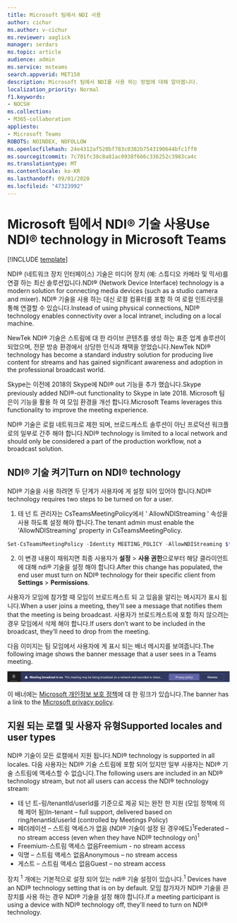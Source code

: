 ```yaml
---
title: Microsoft 팀에서 NDI 사용
author: cichur
ms.author: v-cichur
ms.reviewer: aaglick
manager: serdars
ms.topic: article
audience: admin
ms.service: msteams
search.appverid: MET150
description: Microsoft 팀에서 NDI를 사용 하는 방법에 대해 알아봅니다.
localization_priority: Normal
f1.keywords:
- NOCSH
ms.collection:
- M365-collaboration
appliesto:
- Microsoft Teams
ROBOTS: NOINDEX, NOFOLLOW
ms.openlocfilehash: 24e4312af520bf783c0382b7543190644bfc1ff0
ms.sourcegitcommit: 7c701fc38c8a81ac0938f666c336252c3983ca4c
ms.translationtype: MT
ms.contentlocale: ko-KR
ms.lasthandoff: 09/01/2020
ms.locfileid: "47323992"
---
```

# <a name="use-ndi-technology-in-microsoft-teams"></a><span data-ttu-id="0a64f-103">Microsoft 팀에서 NDI® 기술 사용</span><span class="sxs-lookup"><span data-stu-id="0a64f-103">Use NDI® technology in Microsoft Teams</span></span>

[!INCLUDE [template](includes/preview-feature.md)]

 <span data-ttu-id="0a64f-104">NDI® (네트워크 장치 인터페이스) 기술은 미디어 장치 (예: 스튜디오 카메라 및 믹서)를 연결 하는 최신 솔루션입니다.</span><span class="sxs-lookup"><span data-stu-id="0a64f-104">NDI® (Network Device Interface) technology is a modern solution for connecting media devices (such as a studio camera and mixer).</span></span> <span data-ttu-id="0a64f-105">NDI® 기술을 사용 하는 대신 로컬 컴퓨터를 포함 하 여 로컬 인트라넷을 통해 연결할 수 있습니다.</span><span class="sxs-lookup"><span data-stu-id="0a64f-105">Instead of using physical connections, NDI® technology enables connectivity over a local intranet, including on a local machine.</span></span>

<span data-ttu-id="0a64f-106">NewTek NDI® 기술은 스트림에 대 한 라이브 콘텐츠를 생성 하는 표준 업계 솔루션이 되었으며, 전문 방송 환경에서 상당한 인식과 채택을 얻었습니다.</span><span class="sxs-lookup"><span data-stu-id="0a64f-106">NewTek NDI® technology has become a standard industry solution for producing live content for streams and has gained significant awareness and adoption in the professional broadcast world.</span></span>

<span data-ttu-id="0a64f-107">Skype는 이전에 2018의 Skype에 NDI® out 기능을 추가 했습니다.</span><span class="sxs-lookup"><span data-stu-id="0a64f-107">Skype previously added NDI®-out functionality to Skype in late 2018.</span></span> <span data-ttu-id="0a64f-108">Microsoft 팀은이 기능을 활용 하 여 모임 환경을 개선 합니다.</span><span class="sxs-lookup"><span data-stu-id="0a64f-108">Microsoft Teams leverages this functionality to improve the meeting experience.</span></span>

<span data-ttu-id="0a64f-109">NDI® 기술은 로컬 네트워크로 제한 되며, 브로드캐스트 솔루션이 아닌 프로덕션 워크플로의 일부로 간주 해야 합니다.</span><span class="sxs-lookup"><span data-stu-id="0a64f-109">NDI® technology is limited to a local network and should only be considered a part of the production workflow, not a broadcast solution.</span></span>

## <a name="turn-on-ndi-technology"></a><span data-ttu-id="0a64f-110">NDI® 기술 켜기</span><span class="sxs-lookup"><span data-stu-id="0a64f-110">Turn on NDI® technology</span></span>

<span data-ttu-id="0a64f-111">NDI® 기술을 사용 하려면 두 단계가 사용자에 게 설정 되어 있어야 합니다.</span><span class="sxs-lookup"><span data-stu-id="0a64f-111">NDI® technology requires two steps to be turned on for a user.</span></span>

1. <span data-ttu-id="0a64f-112">테 넌 트 관리자는 CsTeamsMeetingPolicy에서 ' AllowNDIStreaming ' 속성을 사용 하도록 설정 해야 합니다.</span><span class="sxs-lookup"><span data-stu-id="0a64f-112">The tenant admin must enable the 'AllowNDIStreaming' property in CsTeamsMeetingPolicy.</span></span>

```PowerShell
Set-CsTeamsMeetingPolicy -Identity MEETING_POLICY -AllowNDIStreaming $true
```

2. <span data-ttu-id="0a64f-113">이 변경 내용이 채워지면 최종 사용자가 **설정**  >  **사용 권한**으로부터 해당 클라이언트에 대해 ndi® 기술을 설정 해야 합니다.</span><span class="sxs-lookup"><span data-stu-id="0a64f-113">After this change has populated, the end user must turn on NDI® technology for their specific client from **Settings** > **Permissions**.</span></span>

<span data-ttu-id="0a64f-114">사용자가 모임에 참가할 때 모임이 브로드캐스트 되 고 있음을 알리는 메시지가 표시 됩니다.</span><span class="sxs-lookup"><span data-stu-id="0a64f-114">When a user joins a meeting, they'll see a message that notifies them that the meeting is being broadcast.</span></span> <span data-ttu-id="0a64f-115">사용자가 브로드캐스트에 포함 하지 않으려는 경우 모임에서 삭제 해야 합니다.</span><span class="sxs-lookup"><span data-stu-id="0a64f-115">If users don’t want to be included in the broadcast, they’ll need to drop from the meeting.</span></span>

<span data-ttu-id="0a64f-116">다음 이미지는 팀 모임에서 사용자에 게 표시 되는 배너 메시지를 보여줍니다.</span><span class="sxs-lookup"><span data-stu-id="0a64f-116">The following image shows the banner message that a user sees in a Teams meeting.</span></span>

![팀 모임에 표시 되는 NDI® 기술 배너의 이미지입니다.](media/NDI-disclosure.png)

<span data-ttu-id="0a64f-118">이 배너에는 [Microsoft 개인정보 보호 정책](https://aka.ms/teamsprivacy)에 대 한 링크가 있습니다.</span><span class="sxs-lookup"><span data-stu-id="0a64f-118">The banner has a link to the [Microsoft privacy policy](https://aka.ms/teamsprivacy).</span></span>

## <a name="supported-locales-and-user-types"></a><span data-ttu-id="0a64f-119">지원 되는 로캘 및 사용자 유형</span><span class="sxs-lookup"><span data-stu-id="0a64f-119">Supported locales and user types</span></span>

<span data-ttu-id="0a64f-120">NDI® 기술이 모든 로캘에서 지원 됩니다.</span><span class="sxs-lookup"><span data-stu-id="0a64f-120">NDI® technology is supported in all locales.</span></span> <span data-ttu-id="0a64f-121">다음 사용자는 NDI® 기술 스트림에 포함 되어 있지만 일부 사용자는 NDI® 기술 스트림에 액세스할 수 없습니다.</span><span class="sxs-lookup"><span data-stu-id="0a64f-121">The following users are included in an NDI® technology stream, but not all users can access the NDI® technology stream:</span></span>

- <span data-ttu-id="0a64f-122">테 넌 트-링/tenantId/userId를 기준으로 제공 되는 완전 한 지원 (모임 정책에 의해 제어 됨)</span><span class="sxs-lookup"><span data-stu-id="0a64f-122">In-tenant – full support, delivered based on ring/tenantId/userId (controlled by Meetings Policy)</span></span>
- <span data-ttu-id="0a64f-123">페더레이션 – 스트림 액세스가 없음 (NDI® 기술이 설정 된 경우에도)<sup>1</sup></span><span class="sxs-lookup"><span data-stu-id="0a64f-123">Federated – no stream access (even when they have NDI® technology on)<sup>1</sup></span></span>
- <span data-ttu-id="0a64f-124">Freemium-스트림 액세스 없음</span><span class="sxs-lookup"><span data-stu-id="0a64f-124">Freemium - no stream access</span></span>
- <span data-ttu-id="0a64f-125">익명 – 스트림 액세스 없음</span><span class="sxs-lookup"><span data-stu-id="0a64f-125">Anonymous – no stream access</span></span>
- <span data-ttu-id="0a64f-126">게스트 – 스트림 액세스 없음</span><span class="sxs-lookup"><span data-stu-id="0a64f-126">Guest – no stream access</span></span>  

<span data-ttu-id="0a64f-127">장치 <sup>1</sup> 개에는 기본적으로 설정 되어 있는 ndi® 기술 설정이 있습니다.</span><span class="sxs-lookup"><span data-stu-id="0a64f-127"><sup>1</sup> Devices have an NDI® technology setting that is on by default.</span></span> <span data-ttu-id="0a64f-128">모임 참가자가 NDI® 기술을 끈 장치를 사용 하는 경우 NDI® 기술을 설정 해야 합니다.</span><span class="sxs-lookup"><span data-stu-id="0a64f-128">If a meeting participant is using a device with NDI® technology off, they'll need to turn on NDI® technology.</span></span>
